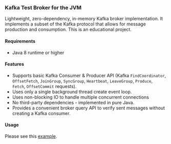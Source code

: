 ### Kafka Test Broker for the JVM

Lightweight, zero-dependency, in-memory Kafka broker implementation. It implements a subset of the Kafka protocol that allows for message production and consumption. This is an educational project.

#### Requirements

- Java 8 runtime or higher

#### Features

- Supports basic Kafka Consumer & Producer API (Kafka `FindCoordinator`, `OffsetFetch`, `JoinGroup`, `SyncGroup`, `Heartbeat`, `LeaveGroup`, `Produce`, `Fetch`, `OffsetCommit` requests). 
- Uses only a single background thread create event loop.
- Uses non-blocking IO to handle multiple concurrent connections
- No third-party dependencies - implemented in pure Java.
- Provides a convenient broker query API to verify sent messages without creating a Kafka consumer.

#### Usage

Please see this [example](src/test/java/Example_1.java).
